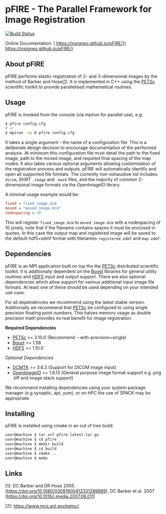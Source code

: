 # pFIRE - The Parallel Framework for Image Registration
[![Build Status](https://travis-ci.org/INSIGNEO/pFIRE.svg?branch=master)](https://travis-ci.org/INSIGNEO/pFIRE)

Online Documentation: [ https://insigneo.github.io/pFIRE/]( https://insigneo.github.io/pFIRE/)

## About pFIRE

pFIRE performs elastic registration of 2- and 3-dimensional images by the method of Barber and
Hose&#91;[1](#note1)&#93;. It is implemented in C++ using the
[PETSc](https://www.mcs.anl.gov/petsc/) scientific toolkit to provide parallelised mathematical
routines.

Usage
-----

pFIRE is invoked from the console (via mpirun for parallel use), e.g:

  ```sh
  $ pfire config.cfg
  # or
  $ mpirun -np 8 pfire config.cfg
  ```

It takes a single argument - the name of a configuration file.  This is a deliberate design
decision to encourage documentation of the performed analysis.  At minimum this configuration file
must detail the path to the fixed image, path to the moved image, and required final spacing of the
map nodes. It also takes various optional arguments allowing customisation of the registration
process and outputs. pFIRE will automatically identify and open all supported file formats.  The
currently non-exhaustive list includes: `dicom`, ShIRT `.image` and `.mask` files, and the majority
of common 2-dimensional image formats via the OpenImageIO library.

A minimal usage example would be:

  ```ini
  fixed = fixed_image.dcm
  moved = "moved image.dcm"
  nodespacing = 10
  ```

This will register `fixed_image.dcm` to `moved image.dcm` with a nodespacing of 10 pixels, note
that if the filename contains spaces it must be enclosed in quotes.  In this case the output map
and registered image will be saved to the default hdf5+xdmf format with filenames
``registered.xdmf`` and ``map.xdmf``.

Dependencies
------------

pFIRE is an MPI application built on top the the [PETSc](https://www.mcs.anl.gov/petsc/)
distributed scientific toolkit. It is additionally dependent on the [Boost](https://www.boost.org/)
libraries for general utility routines and [HDF5](https://www.hdfgroup.org/solutions/hdf5/) input
and output support.  There are also optional dependencies which allow support for various
additional input image file formats.  At least one of these should be used depending on your
intended use case.

For all dependencies we recommend using the latest stable version.  Additionally we recommend that
[PETSc](https://www.mcs.anl.gov/petsc/) be configured to using single precision floating point
numbers.  This halves memory usage as double precision math provides no real benefit for image
registration.

**Required Dependencies**

   * [PETSc](https://www.mcs.anl.gov/petsc/) >= 3.10.0 (Recommend --with-precision=single)
   * [Boost](https://www.boost.org/) >= 1.58
   * [HDF5](https://www.hdfgroup.org/solutions/hdf5/) >= 1.10.0

*Optional Dependencies*

   * [DCMTK](https://dicom.offis.de/dcmtk.php.en) >= 3.6.3 (Support for DICOM image input)
   * [OpenImageIO](http://www.openimageio.org/) >= 1.8.13 (General purpose image format support e.g .png .tiff and image stack support)

We recommend installing dependencies using your system package manager (e.g synaptic, apt, yum), or
on HPC the use of SPACK may be appropriate.

Installing
----------
pFIRE is installed using cmake in an out of tree build:

```sh
user@machine $ tar xvf pfire-latest.tar.gz
user@machine $ cd pfire
user@machine $ mkdir build
user@machine $ cd build
user@machine $ cmake ..
user@machine $ make
```

Links
-----
<a name="note1">[1]</a>: DC Barber and DR Hose 2005 (https://doi.org/10.1080/03091900412331289889),
    DC Barber et al. 2007 (https://doi.org/10.1016/j.media.2007.06.011)

<a name="note2">[2]</a>: https://www.mcs.anl.gov/petsc/
